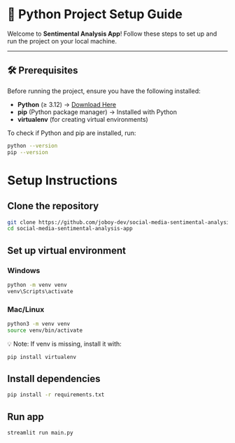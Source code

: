 # 🚀 Python Project Setup Guide

Welcome to **Sentimental Analysis App**! Follow these steps to set up and run the project on your local machine.

---

## 🛠️ Prerequisites

Before running the project, ensure you have the following installed:

- **Python** (≥ 3.12) → [Download Here](https://www.python.org/downloads/)
- **pip** (Python package manager) → Installed with Python
- **virtualenv** (for creating virtual environments)

To check if Python and pip are installed, run:

```sh
python --version
pip --version
```

# Setup Instructions
## Clone the repository
```sh
git clone https://github.com/joboy-dev/social-media-sentimental-analysis-app.git
cd social-media-sentimental-analysis-app
```

## Set up virtual environment
### Windows
```sh
python -m venv venv
venv\Scripts\activate
```

### Mac/Linux
```sh
python3 -m venv venv
source venv/bin/activate
```

💡 Note: If venv is missing, install it with:
```sh
pip install virtualenv
```

## Install dependencies
```sh
pip install -r requirements.txt
```

## Run app
```sh
streamlit run main.py
```
